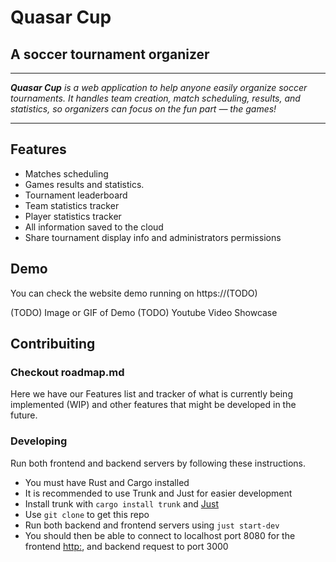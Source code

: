# Quasar Cup
## A soccer tournament organizer

---

_**Quasar Cup** is a web application to help anyone easily organize soccer tournaments. It handles team creation, match scheduling, results, and statistics, so organizers can focus on the fun part — the games!_

---

## Features

* Matches scheduling
* Games results and statistics.
* Tournament leaderboard
* Team statistics tracker
* Player statistics tracker
* All information saved to the cloud
* Share tournament display info and administrators permissions


## Demo

You can check the website demo running on  https://(TODO)

(TODO) Image or GIF of Demo
(TODO) Youtube Video Showcase

## Contribuiting

### Checkout roadmap.md

Here we have our Features list and tracker of what is currently being implemented (WIP) and other features that might be developed in the future.

### Developing

Run both frontend and backend servers by following these instructions.

* You must have Rust and Cargo installed
* It is recommended to use Trunk and Just for easier development
* Install trunk with `cargo install trunk` and [Just](https://github.com/casey/just)
* Use `git clone` to get this repo
* Run both backend and frontend servers using `just start-dev`
* You should then be able to connect to localhost port 8080 for the frontend [http:](http://127.0.0.1:8080/), and backend request to port 3000
